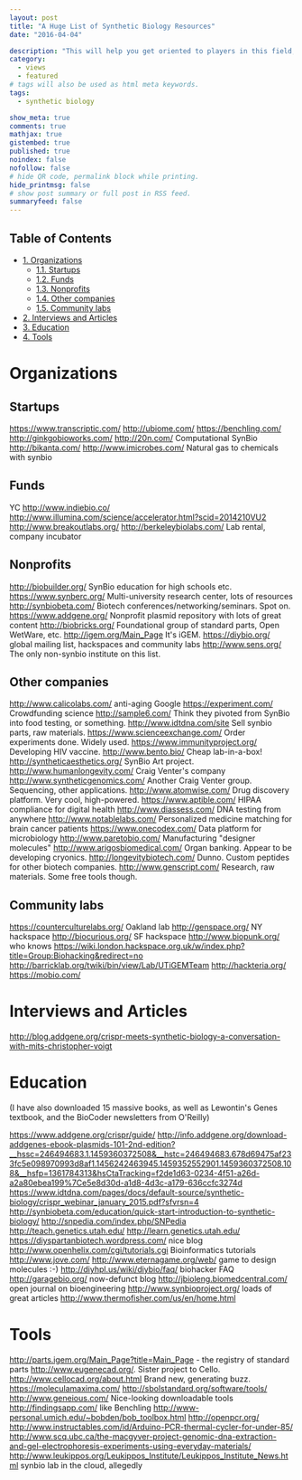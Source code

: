 ```yaml
---
layout: post
title: "A Huge List of Synthetic Biology Resources"
date: "2016-04-04"

description: "This will help you get oriented to players in this field, including startups, more established companies, nonprofit institutions, and educational resources."
category: 
  - views
  - featured
# tags will also be used as html meta keywords.
tags:
  - synthetic biology

show_meta: true
comments: true
mathjax: true
gistembed: true
published: true
noindex: false
nofollow: false
# hide QR code, permalink block while printing.
hide_printmsg: false
# show post summary or full post in RSS feed.
summaryfeed: false
---
```


<div id="table-of-contents">
<h2>Table of Contents</h2>
<div id="text-table-of-contents">
<ul>
<li><a href="#orgheadline6">1. Organizations</a>
<ul>
<li><a href="#orgheadline1">1.1. Startups</a></li>
<li><a href="#orgheadline2">1.2. Funds</a></li>
<li><a href="#orgheadline3">1.3. Nonprofits</a></li>
<li><a href="#orgheadline4">1.4. Other companies</a></li>
<li><a href="#orgheadline5">1.5. Community labs</a></li>
</ul>
</li>
<li><a href="#orgheadline7">2. Interviews and Articles</a></li>
<li><a href="#orgheadline8">3. Education</a></li>
<li><a href="#orgheadline9">4. Tools</a></li>
</ul>
</div>
</div>

# Organizations<a id="orgheadline6"></a>

## Startups<a id="orgheadline1"></a>

<https://www.transcriptic.com/>
<http://ubiome.com/>
<https://benchling.com/>
<http://ginkgobioworks.com/>
<http://20n.com/> Computational SynBio
<http://bikanta.com/>
<http://www.imicrobes.com/> Natural gas to chemicals with synbio

## Funds<a id="orgheadline2"></a>

YC
<http://www.indiebio.co/>
<http://www.illumina.com/science/accelerator.html?scid=2014210VU2>
<http://www.breakoutlabs.org/>
<http://berkeleybiolabs.com/> Lab rental, company incubator

## Nonprofits<a id="orgheadline3"></a>

<http://biobuilder.org/> SynBio education for high schools etc.
<https://www.synberc.org/> Multi-university research center, lots of resources
<http://synbiobeta.com/> Biotech conferences/networking/seminars. Spot on.
<https://www.addgene.org/> Nonprofit plasmid repository with lots of great content
<http://biobricks.org/> Foundational group of standard parts, Open WetWare, etc.
<http://igem.org/Main_Page> It's iGEM.
<https://diybio.org/> global mailing list, hackspaces and community labs
<http://www.sens.org/> The only non-synbio institute on this list.

## Other companies<a id="orgheadline4"></a>

<http://www.calicolabs.com/> anti-aging Google
<https://experiment.com/> Crowdfunding science
<http://sample6.com/> Think they pivoted from SynBio into food testing, or something.
<http://www.idtdna.com/site> Sell synbio parts, raw materials.
<https://www.scienceexchange.com/> Order experiments done. Widely used.
<https://www.immunityproject.org/> Developing HIV vaccine.
<http://www.bento.bio/> Cheap lab-in-a-box!
<http://syntheticaesthetics.org/> SynBio Art project.
<http://www.humanlongevity.com/> Craig Venter's company
<http://www.syntheticgenomics.com/> Another Craig Venter group. Sequencing, other applications.
<http://www.atomwise.com/> Drug discovery platform. Very cool, high-powered.
<https://www.aptible.com/> HIPAA compliance for digital health
<http://www.diassess.com/> DNA testing from anywhere
<http://www.notablelabs.com/> Personalized medicine matching for brain cancer patients
<https://www.onecodex.com/> Data platform for microbiology
<http://www.paretobio.com/> Manufacturing "designer molecules"
<http://www.arigosbiomedical.com/> Organ banking. Appear to be developing cryonics.
<http://longevitybiotech.com/> Dunno. Custom peptides for other biotech companies.
<http://www.genscript.com/> Research, raw materials. Some free tools though.

## Community labs<a id="orgheadline5"></a>

<https://counterculturelabs.org/> Oakland lab
<http://genspace.org/> NY hackspace
<http://biocurious.org/> SF hackspace
<http://www.biopunk.org/> who knows
<https://wiki.london.hackspace.org.uk/w/index.php?title=Group:Biohacking&redirect=no> 
<http://barricklab.org/twiki/bin/view/Lab/UTiGEMTeam>
<http://hackteria.org/>
<https://mobio.com/>

# Interviews and Articles<a id="orgheadline7"></a>

<http://blog.addgene.org/crispr-meets-synthetic-biology-a-conversation-with-mits-christopher-voigt>

# Education<a id="orgheadline8"></a>

(I have also downloaded 15 massive books, as well as Lewontin's Genes textbook,
and the BioCoder newsletters from O'Reilly)

<https://www.addgene.org/crispr/guide/>
<http://info.addgene.org/download-addgenes-ebook-plasmids-101-2nd-edition?__hssc=246494683.1.1459360372508&__hstc=246494683.678d69475af233fc5e098970993d8af1.1456242463945.1459352552901.1459360372508.108&__hsfp=1361784313&hsCtaTracking=f2de1d63-0234-4f51-a26d-a2a80ebea199%7Ce5e8d30d-a1d8-4d3c-a179-636ccfc3274d>
<https://www.idtdna.com/pages/docs/default-source/synthetic-biology/crispr_webinar_january_2015.pdf?sfvrsn=4>
<http://synbiobeta.com/education/quick-start-introduction-to-synthetic-biology/>
<http://snpedia.com/index.php/SNPedia>
<http://teach.genetics.utah.edu/>
<http://learn.genetics.utah.edu/>
<https://diyspartanbiotech.wordpress.com/> nice blog
<http://www.openhelix.com/cgi/tutorials.cgi> Bioinformatics tutorials
<http://www.jove.com/>
<http://www.eternagame.org/web/> game to design molecules :-)
<http://diyhpl.us/wiki/diybio/faq/> biohacker FAQ
<http://garagebio.org/> now-defunct blog
<http://jbioleng.biomedcentral.com/> open journal on bioengineering
<http://www.synbioproject.org/> loads of great articles
<http://www.thermofisher.com/us/en/home.html>

# Tools<a id="orgheadline9"></a>

<http://parts.igem.org/Main_Page?title=Main_Page> - the registry of standard parts
<http://www.eugenecad.org/>. Sister project to Cello.
<http://www.cellocad.org/about.html> Brand new, generating buzz.
<https://moleculamaxima.com/>
<http://sbolstandard.org/software/tools/>
<http://www.geneious.com/> Nice-looking downloadable tools
<http://findingsapp.com/> like Benchling
<http://www-personal.umich.edu/~bobden/bob_toolbox.html>
<http://openpcr.org/>
<http://www.instructables.com/id/Arduino-PCR-thermal-cycler-for-under-85/>
<http://www.scq.ubc.ca/the-macgyver-project-genomic-dna-extraction-and-gel-electrophoresis-experiments-using-everyday-materials/>
<http://www.leukippos.org/Leukippos_Institute/Leukippos_Institute_News.html> synbio lab in the cloud, allegedly
